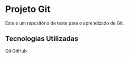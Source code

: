 # Projeto Git 
Este é um repositório de teste para o aprendizado de Git. 
## Tecnologias Utilizadas 
Git 
GitHub 



